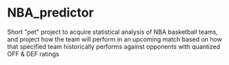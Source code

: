 # NBA_predictor
Short "pet" project to acquire statistical analysis of NBA basketball teams, and project how the team will perform in an upcoming match based on how that specified team historically performs against opponents with quantized  OFF &amp; DEF ratings
